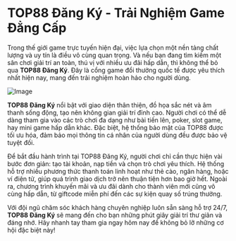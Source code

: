 # TOP88 Đăng Ký - Trải Nghiệm Game Đẳng Cấp

Trong thế giới game trực tuyến hiện đại, việc lựa chọn một nền tảng chất lượng và uy tín là điều vô cùng quan trọng. Và nếu bạn đang tìm kiếm một sân chơi giải trí an toàn, thú vị với nhiều ưu đãi hấp dẫn, thì không thể bỏ qua **TOP88 Đăng Ký**. Đây là cổng game đổi thưởng quốc tế được yêu thích nhất hiện nay, mang đến trải nghiệm hoàn hảo cho người dùng.

![Image](https://github.com/user-attachments/assets/bd51ea9f-0666-407b-a7a7-98ead6de688c)

**TOP88 Đăng Ký** nổi bật với giao diện thân thiện, đồ họa sắc nét và âm thanh sống động, tạo nên không gian giải trí đỉnh cao. Người chơi có thể dễ dàng tham gia vào các trò chơi đa dạng như bài tiến lên, poker, slot game, hay mini game hấp dẫn khác. Đặc biệt, hệ thống bảo mật của TOP88 được tối ưu hóa, đảm bảo mọi thông tin cá nhân của người dùng đều được bảo vệ tuyệt đối.

Để bắt đầu hành trình tại TOP88 Đăng Ký, người chơi chỉ cần thực hiện vài bước đơn giản: tạo tài khoản, nạp tiền và chọn trò chơi yêu thích. Hệ thống hỗ trợ nhiều phương thức thanh toán linh hoạt như thẻ cào, ngân hàng, hoặc ví điện tử, giúp quá trình giao dịch trở nên thuận tiện hơn bao giờ hết. Ngoài ra, chương trình khuyến mãi và ưu đãi dành cho thành viên mới cũng vô cùng hấp dẫn, từ giftcode miễn phí đến các sự kiện quay số trúng thưởng.

Với đội ngũ chăm sóc khách hàng chuyên nghiệp luôn sẵn sàng hỗ trợ 24/7, **TOP88 Đăng Ký** sẽ mang đến cho bạn những phút giây giải trí thư giãn và đáng nhớ. Hãy nhanh tay tham gia ngay hôm nay để không bỏ lỡ những cơ hội đặc biệt này!